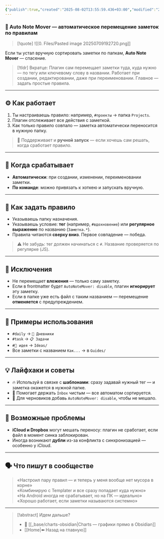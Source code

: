 ```yaml
---
{"publish":true,"created":"2025-08-02T13:55:59.436+03:00","modified":"2025-08-02T13:55:59.448+03:00","cssclasses":""}
---
```


### 📂 Auto Note Mover — автоматическое перемещение заметок по правилам

>[!quote] ![[0. Files/Pasted image 20250709192720.png]]

Если ты устал вручную сортировать заметки по папкам, **Auto Note Mover** — спасение.

> [!tldr] Вкратце:
> Плагин сам перемещает заметки туда, куда нужно — по тегу или ключевому слову в названии. Работает при создании, редактировании, даже при переименовании. Главное — задать простые правила. 

---

## ⚙️ Как работает

1. Ты настраиваешь правило: например, `#проекты` → папка `Projects`.
2. Плагин отслеживает все действия с заметкой.
3. Как только правило совпало — заметка автоматически переносится в нужную папку.


> 📌 Поддерживает и **ручной запуск** — если хочешь сам решать, когда сработает правило.

---

## 🔄 Когда срабатывает

- **Автоматически**: при создании, изменении, переименовании заметки.
- **По команде**: можно привязать к хоткею и запускать вручную.

---

## 🧩 Как задать правило

- Указываешь папку назначения.
- Указываешь условие: **тег** (например, `#вдохновение`) или **регулярное выражение** по названию (`Заметка.*`).
- Правила читаются **сверху вниз**. Первое совпадение — победа.

> ⚠️ Не забудь: тег должен начинаться с `#`. Название проверяется по регулярке (JS).

---

## 🛑 Исключения

- Не перемещает **вложения** — только саму заметку.
- Если в frontmatter будет `AutoNoteMover: disable`, плагин **игнорирует** эту заметку.
- Если в папке уже есть файл с таким названием — перемещение **отменяется** с предупреждением.

---

## 🧠 Примеры использования

- `#daily` → `📆 Дневники`
- `#task` → `📋 Задачи`
- `#🧠 идея` → `Ideas/`
- Все заметки с названием `Как...` → в `Guides/`

---

## 💡 Лайфхаки и советы

- 🔥 Используй в связке с **шаблонами**: сразу задавай нужный тег — и заметка окажется в нужной папке.
- 📂 Помогает держать `Inbox` чистым — все автоматом сортируется.
- 🚫 Для черновиков добавь `AutoNoteMover: disable`, чтобы не мешало.

---
## 🚨 Возможные проблемы

- **iCloud и Dropbox** могут мешать переносу: плагин не сработает, если файл в момент синка заблокирован.
- Иногда возникают **дубли** из-за конфликта с синхронизацией — особенно у iCloud.

---
## 🗣 Что пишут в сообществе

> «Настроил пару правил — и теперь у меня вообще нет мусора в корне»  
> «Комбинирую с Templater и все сразу попадает куда нужно»  
> «На Android иногда не срабатывает, но на ПК — идеально»  
> «Хорошо работает, если заметки называются системно»


---

> [!abstract] Идем дальше?
> - 🧠 [[_base/charts-obsidian\|Charts — графики прямо в Obsidian]]
> - [[Home\|⬅️ Назад на главную]]